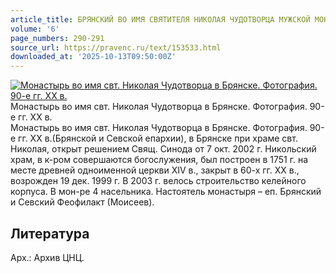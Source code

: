 ```yaml
---
article_title: БРЯНСКИЙ ВО ИМЯ СВЯТИТЕЛЯ НИКОЛАЯ ЧУДОТВОРЦА МУЖСКОЙ МОНАСТЫРЬ
volume: '6'
page_numbers: 290-291
source_url: https://pravenc.ru/text/153533.html
downloaded_at: '2025-10-13T09:50:00Z'
---
```


[![Монастырь во имя свт. Николая Чудотворца в Брянске. Фотография. 90-е гг. ХХ в.](https://pravenc.ru/data/755/460/1234/i200.jpg "Кликните для увеличения картинки")](https://pravenc.ru/data/755/460/1234/i400.jpg)Монастырь во имя свт. Николая Чудотворца в Брянске. Фотография. 90-е гг. ХХ в.  
Монастырь во имя свт. Николая Чудотворца в Брянске. Фотография. 90-е гг. ХХ в.(Брянской и Севской епархии), в Брянске при храме свт. Николая, открыт решением Свящ. Синода от 7 окт. 2002 г. Никольский храм, в к-ром совершаются богослужения, был построен в 1751 г. на месте древней одноименной церкви XIV в., закрыт в 60-х гг. XX в., возрожден 19 дек. 1999 г. В 2003 г. велось строительство келейного корпуса. В мон-ре 4 насельника. Настоятель монастыря – еп. Брянский и Севский Феофилакт (Моисеев).

## Литература

Арх.: Архив ЦНЦ.
